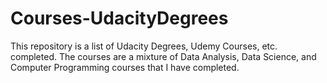 # Courses-UdacityDegrees
This repository is a list of Udacity Degrees, Udemy Courses, etc. completed. The courses are a mixture of Data Analysis, Data Science, and Computer Programming courses that I have completed.
